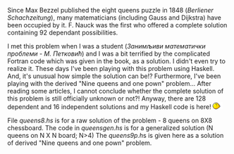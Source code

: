 Since Max Bezzel published the eight queens puzzle in 1848 (<i>Berliener Schachzeitung</i>), many matematicians (including Gauss and Dijkstra) have been occupied by it. F. Nauck was the first who offered a complete solution containing 92 dependant possibilities.

I met this problem when I was a student (<i>Занимљиви математички проблеми - М. Петковић</i>) and I was a bit terrified by the complicated Fortran code which was given in the book, as a solution. I didn't even try to realize it. These days I've been playing with this problem using Haskell. And, it's unusual how simple the solution can be!? Furthermore, I've been playing with the derived "Nine queens and one pown" problem... After reading some articles, I cannot conclude whether the complete solution of this problem is still officially unknown or not?! Anyway, there are 128 dependent and 16 independent solutions and my Haskell code is here!  <img src="https://raw.githubusercontent.com/sasamil/WMS-TMS-Maker-Qt-GUI/master/icons/emoticons/eusa_whistle.gif" alt="I've succeeded" height="16" width="22">

File <i>queens8.hs</i> is for a raw solution of the problem - 8 queens on 8X8 chessboard. The code in <i>queensgen.hs</i> is for a generalized solution (N queens on N X N board; N>4) The <i>queens9p.h</i>s is given here as a solution of derived "Nine queens and one pown" problem.

